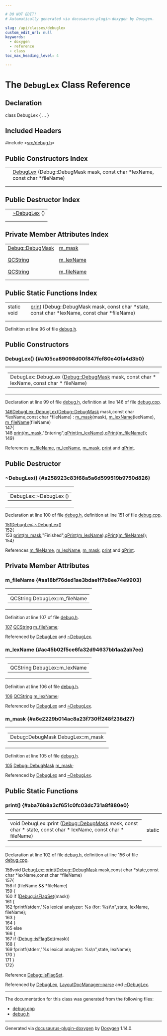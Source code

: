 ```yaml
---

# DO NOT EDIT!
# Automatically generated via docusaurus-plugin-doxygen by Doxygen.

slug: /api/classes/debuglex
custom_edit_url: null
keywords:
  - doxygen
  - reference
  - class
toc_max_heading_level: 4

---
```


<div class="doxyPage">

# The `DebugLex` Class Reference



## Declaration

<div class="doxyDeclaration">
class DebugLex { ... }
</div>

## Included Headers

<div class="doxyIncludesList">#include &lt;<a href="/web-doxygen/docs/api/files/src/debug-h">src/debug.h</a>&gt;
</div>

## Public Constructors Index

<table class="doxyMembersIndex">

<tr class="doxyMemberIndexItem">
<td class="doxyMemberIndexItemType" align="left" valign="top"></td>
<td class="doxyMemberIndexItemName" align="left" valign="top"><a href="#a105ca89098d00f847fef80e40fa4d3b0">DebugLex</a> (Debug::DebugMask mask, const char *lexName, const char *fileName)</td>
</tr>
<tr class="doxyMemberIndexDescription">
<td class="doxyMemberIndexDescriptionLeft"></td>
<td class="doxyMemberIndexDescriptionRight">
</td>
</tr>
<tr class="doxyMemberIndexSeparator">
<td class="doxyMemberIndexSeparator" colspan="2"></td>
</tr>

</table>

## Public Destructor Index

<table class="doxyMembersIndex">

<tr class="doxyMemberIndexItem">
<td class="doxyMemberIndexItemType" align="left" valign="top"></td>
<td class="doxyMemberIndexItemName" align="left" valign="top"><a href="#a258923c83f68a5a6d599519b9750d826">~DebugLex</a> ()</td>
</tr>
<tr class="doxyMemberIndexDescription">
<td class="doxyMemberIndexDescriptionLeft"></td>
<td class="doxyMemberIndexDescriptionRight">
</td>
</tr>
<tr class="doxyMemberIndexSeparator">
<td class="doxyMemberIndexSeparator" colspan="2"></td>
</tr>

</table>

## Private Member Attributes Index

<table class="doxyMembersIndex">

<tr class="doxyMemberIndexItem">
<td class="doxyMemberIndexItemType" align="left" valign="top"><a href="/web-doxygen/docs/api/classes/debug/#a1c3f4696cf44a23f41e034323c426f7d">Debug::DebugMask</a></td>
<td class="doxyMemberIndexItemName" align="left" valign="top"><a href="#a6e2229b014ac8a23f730ff248f238d27">m_mask</a></td>
</tr>
<tr class="doxyMemberIndexDescription">
<td class="doxyMemberIndexDescriptionLeft"></td>
<td class="doxyMemberIndexDescriptionRight">
</td>
</tr>
<tr class="doxyMemberIndexSeparator">
<td class="doxyMemberIndexSeparator" colspan="2"></td>
</tr>

<tr class="doxyMemberIndexItem">
<td class="doxyMemberIndexItemType" align="left" valign="top"><a href="/web-doxygen/docs/api/classes/qcstring">QCString</a></td>
<td class="doxyMemberIndexItemName" align="left" valign="top"><a href="#ac45b02f5ce6fa32d94637bb1aa2ab7ee">m_lexName</a></td>
</tr>
<tr class="doxyMemberIndexDescription">
<td class="doxyMemberIndexDescriptionLeft"></td>
<td class="doxyMemberIndexDescriptionRight">
</td>
</tr>
<tr class="doxyMemberIndexSeparator">
<td class="doxyMemberIndexSeparator" colspan="2"></td>
</tr>

<tr class="doxyMemberIndexItem">
<td class="doxyMemberIndexItemType" align="left" valign="top"><a href="/web-doxygen/docs/api/classes/qcstring">QCString</a></td>
<td class="doxyMemberIndexItemName" align="left" valign="top"><a href="#aa18bf76ded1ae3bdae1f7b8ee74e9903">m_fileName</a></td>
</tr>
<tr class="doxyMemberIndexDescription">
<td class="doxyMemberIndexDescriptionLeft"></td>
<td class="doxyMemberIndexDescriptionRight">
</td>
</tr>
<tr class="doxyMemberIndexSeparator">
<td class="doxyMemberIndexSeparator" colspan="2"></td>
</tr>

</table>

## Public Static Functions Index

<table class="doxyMembersIndex">

<tr class="doxyMemberIndexItem">
<td class="doxyMemberIndexItemType" align="left" valign="top">static void</td>
<td class="doxyMemberIndexItemName" align="left" valign="top"><a href="#aba76b8a3cf651c0fc03dc731a8f880e0">print</a> (Debug::DebugMask mask, const char *state, const char *lexName, const char *fileName)</td>
</tr>
<tr class="doxyMemberIndexDescription">
<td class="doxyMemberIndexDescriptionLeft"></td>
<td class="doxyMemberIndexDescriptionRight">
</td>
</tr>
<tr class="doxyMemberIndexSeparator">
<td class="doxyMemberIndexSeparator" colspan="2"></td>
</tr>

</table>


Definition at line 96 of file <a href="/web-doxygen/docs/api/files/src/debug-h">debug.h</a>.

<div class="doxySectionDef">

## Public Constructors

### DebugLex() {#a105ca89098d00f847fef80e40fa4d3b0}

<div class="doxyMemberItem">
<div class="doxyMemberProto">
<table class="doxyMemberLabels">
<tr class="doxyMemberLabels">
<td class="doxyMemberLabelsLeft">
<table class="doxyMemberName">
<tr>
<td class="doxyMemberName">DebugLex::DebugLex (<a href="/web-doxygen/docs/api/classes/debug/#a1c3f4696cf44a23f41e034323c426f7d">Debug::DebugMask</a> mask, const char * lexName, const char * fileName)</td>
</tr>
</table>
</td>
</tr>
</table>
</div>
<div class="doxyMemberDoc">



Declaration at line 99 of file <a href="/web-doxygen/docs/api/files/src/debug-h">debug.h</a>, definition at line 146 of file <a href="/web-doxygen/docs/api/files/src/debug-cpp">debug.cpp</a>.

<div class="doxyProgramListing">

<div class="doxyCodeLine"><span class="doxyLineNumber"><a href="#a105ca89098d00f847fef80e40fa4d3b0">146</a></span><span class="doxyLineContent"><span class="doxyHighlight"><a href="#a105ca89098d00f847fef80e40fa4d3b0">DebugLex::DebugLex</a>(<a href="/web-doxygen/docs/api/classes/debug/#a1c3f4696cf44a23f41e034323c426f7d">Debug::DebugMask</a> mask,</span><span class="doxyHighlightKeyword">const</span><span class="doxyHighlight"> </span><span class="doxyHighlightKeywordType">char</span><span class="doxyHighlight"> *lexName,</span><span class="doxyHighlightKeyword">const</span><span class="doxyHighlight"> </span><span class="doxyHighlightKeywordType">char</span><span class="doxyHighlight"> *fileName) : <a href="#a6e2229b014ac8a23f730ff248f238d27">m_mask</a>(mask), <a href="#ac45b02f5ce6fa32d94637bb1aa2ab7ee">m_lexName</a>(lexName), <a href="#aa18bf76ded1ae3bdae1f7b8ee74e9903">m_fileName</a>(fileName)</span></span></div>
<div class="doxyCodeLine"><span class="doxyLineNumber">147</span><span class="doxyLineContent"><span class="doxyHighlight">{</span></span></div>
<div class="doxyCodeLine"><span class="doxyLineNumber">148</span><span class="doxyLineContent"><span class="doxyHighlight">  <a href="#aba76b8a3cf651c0fc03dc731a8f880e0">print</a>(<a href="#a6e2229b014ac8a23f730ff248f238d27">m_mask</a>,</span><span class="doxyHighlightStringLiteral">"Entering"</span><span class="doxyHighlight">,<a href="/web-doxygen/docs/api/files/src/qcstring-h/#a9851ebb5ae2f65b4d2b1d08421edbfd2">qPrint</a>(<a href="#ac45b02f5ce6fa32d94637bb1aa2ab7ee">m_lexName</a>),<a href="/web-doxygen/docs/api/files/src/qcstring-h/#a9851ebb5ae2f65b4d2b1d08421edbfd2">qPrint</a>(<a href="#aa18bf76ded1ae3bdae1f7b8ee74e9903">m_fileName</a>));</span></span></div>
<div class="doxyCodeLine"><span class="doxyLineNumber">149</span><span class="doxyLineContent"><span class="doxyHighlight">}</span></span></div>

</div>


References <a href="#aa18bf76ded1ae3bdae1f7b8ee74e9903">m\_fileName</a>, <a href="#ac45b02f5ce6fa32d94637bb1aa2ab7ee">m\_lexName</a>, <a href="#a6e2229b014ac8a23f730ff248f238d27">m\_mask</a>, <a href="#aba76b8a3cf651c0fc03dc731a8f880e0">print</a> and <a href="/web-doxygen/docs/api/files/src/qcstring-h/#a9851ebb5ae2f65b4d2b1d08421edbfd2">qPrint</a>.
</div>
</div>

</div>

<div class="doxySectionDef">

## Public Destructor

### \~DebugLex() {#a258923c83f68a5a6d599519b9750d826}

<div class="doxyMemberItem">
<div class="doxyMemberProto">
<table class="doxyMemberLabels">
<tr class="doxyMemberLabels">
<td class="doxyMemberLabelsLeft">
<table class="doxyMemberName">
<tr>
<td class="doxyMemberName">DebugLex::~DebugLex ()</td>
</tr>
</table>
</td>
</tr>
</table>
</div>
<div class="doxyMemberDoc">



Declaration at line 100 of file <a href="/web-doxygen/docs/api/files/src/debug-h">debug.h</a>, definition at line 151 of file <a href="/web-doxygen/docs/api/files/src/debug-cpp">debug.cpp</a>.

<div class="doxyProgramListing">

<div class="doxyCodeLine"><span class="doxyLineNumber"><a href="#a258923c83f68a5a6d599519b9750d826">151</a></span><span class="doxyLineContent"><span class="doxyHighlight"><a href="#a258923c83f68a5a6d599519b9750d826">DebugLex::~DebugLex</a>()</span></span></div>
<div class="doxyCodeLine"><span class="doxyLineNumber">152</span><span class="doxyLineContent"><span class="doxyHighlight">{</span></span></div>
<div class="doxyCodeLine"><span class="doxyLineNumber">153</span><span class="doxyLineContent"><span class="doxyHighlight">  <a href="#aba76b8a3cf651c0fc03dc731a8f880e0">print</a>(<a href="#a6e2229b014ac8a23f730ff248f238d27">m_mask</a>,</span><span class="doxyHighlightStringLiteral">"Finished"</span><span class="doxyHighlight">,<a href="/web-doxygen/docs/api/files/src/qcstring-h/#a9851ebb5ae2f65b4d2b1d08421edbfd2">qPrint</a>(<a href="#ac45b02f5ce6fa32d94637bb1aa2ab7ee">m_lexName</a>),<a href="/web-doxygen/docs/api/files/src/qcstring-h/#a9851ebb5ae2f65b4d2b1d08421edbfd2">qPrint</a>(<a href="#aa18bf76ded1ae3bdae1f7b8ee74e9903">m_fileName</a>));</span></span></div>
<div class="doxyCodeLine"><span class="doxyLineNumber">154</span><span class="doxyLineContent"><span class="doxyHighlight">}</span></span></div>

</div>


References <a href="#aa18bf76ded1ae3bdae1f7b8ee74e9903">m\_fileName</a>, <a href="#ac45b02f5ce6fa32d94637bb1aa2ab7ee">m\_lexName</a>, <a href="#a6e2229b014ac8a23f730ff248f238d27">m\_mask</a>, <a href="#aba76b8a3cf651c0fc03dc731a8f880e0">print</a> and <a href="/web-doxygen/docs/api/files/src/qcstring-h/#a9851ebb5ae2f65b4d2b1d08421edbfd2">qPrint</a>.
</div>
</div>

</div>

<div class="doxySectionDef">

## Private Member Attributes

### m\_fileName {#aa18bf76ded1ae3bdae1f7b8ee74e9903}

<div class="doxyMemberItem">
<div class="doxyMemberProto">
<table class="doxyMemberLabels">
<tr class="doxyMemberLabels">
<td class="doxyMemberLabelsLeft">
<table class="doxyMemberName">
<tr>
<td class="doxyMemberName">QCString DebugLex::m_fileName</td>
</tr>
</table>
</td>
</tr>
</table>
</div>
<div class="doxyMemberDoc">



Definition at line 107 of file <a href="/web-doxygen/docs/api/files/src/debug-h">debug.h</a>.

<div class="doxyProgramListing">

<div class="doxyCodeLine"><span class="doxyLineNumber"><a href="#aa18bf76ded1ae3bdae1f7b8ee74e9903">107</a></span><span class="doxyLineContent"><span class="doxyHighlight">    <a href="/web-doxygen/docs/api/classes/qcstring">QCString</a> <a href="#aa18bf76ded1ae3bdae1f7b8ee74e9903">m_fileName</a>;</span></span></div>

</div>


Referenced by <a href="#a105ca89098d00f847fef80e40fa4d3b0">DebugLex</a> and <a href="#a258923c83f68a5a6d599519b9750d826">\~DebugLex</a>.
</div>
</div>

### m\_lexName {#ac45b02f5ce6fa32d94637bb1aa2ab7ee}

<div class="doxyMemberItem">
<div class="doxyMemberProto">
<table class="doxyMemberLabels">
<tr class="doxyMemberLabels">
<td class="doxyMemberLabelsLeft">
<table class="doxyMemberName">
<tr>
<td class="doxyMemberName">QCString DebugLex::m_lexName</td>
</tr>
</table>
</td>
</tr>
</table>
</div>
<div class="doxyMemberDoc">



Definition at line 106 of file <a href="/web-doxygen/docs/api/files/src/debug-h">debug.h</a>.

<div class="doxyProgramListing">

<div class="doxyCodeLine"><span class="doxyLineNumber"><a href="#ac45b02f5ce6fa32d94637bb1aa2ab7ee">106</a></span><span class="doxyLineContent"><span class="doxyHighlight">    <a href="/web-doxygen/docs/api/classes/qcstring">QCString</a> <a href="#ac45b02f5ce6fa32d94637bb1aa2ab7ee">m_lexName</a>;</span></span></div>

</div>


Referenced by <a href="#a105ca89098d00f847fef80e40fa4d3b0">DebugLex</a> and <a href="#a258923c83f68a5a6d599519b9750d826">\~DebugLex</a>.
</div>
</div>

### m\_mask {#a6e2229b014ac8a23f730ff248f238d27}

<div class="doxyMemberItem">
<div class="doxyMemberProto">
<table class="doxyMemberLabels">
<tr class="doxyMemberLabels">
<td class="doxyMemberLabelsLeft">
<table class="doxyMemberName">
<tr>
<td class="doxyMemberName">Debug::DebugMask DebugLex::m_mask</td>
</tr>
</table>
</td>
</tr>
</table>
</div>
<div class="doxyMemberDoc">



Definition at line 105 of file <a href="/web-doxygen/docs/api/files/src/debug-h">debug.h</a>.

<div class="doxyProgramListing">

<div class="doxyCodeLine"><span class="doxyLineNumber"><a href="#a6e2229b014ac8a23f730ff248f238d27">105</a></span><span class="doxyLineContent"><span class="doxyHighlight">    <a href="/web-doxygen/docs/api/classes/debug/#a1c3f4696cf44a23f41e034323c426f7d">Debug::DebugMask</a> <a href="#a6e2229b014ac8a23f730ff248f238d27">m_mask</a>;</span></span></div>

</div>


Referenced by <a href="#a105ca89098d00f847fef80e40fa4d3b0">DebugLex</a> and <a href="#a258923c83f68a5a6d599519b9750d826">\~DebugLex</a>.
</div>
</div>

</div>

<div class="doxySectionDef">

## Public Static Functions

### print() {#aba76b8a3cf651c0fc03dc731a8f880e0}

<div class="doxyMemberItem">
<div class="doxyMemberProto">
<table class="doxyMemberLabels">
<tr class="doxyMemberLabels">
<td class="doxyMemberLabelsLeft">
<table class="doxyMemberName">
<tr>
<td class="doxyMemberName">void DebugLex::print (<a href="/web-doxygen/docs/api/classes/debug/#a1c3f4696cf44a23f41e034323c426f7d">Debug::DebugMask</a> mask, const char * state, const char * lexName, const char * fileName)</td>
</tr>
</table>
</td>
<td class="doxyMemberLabelsRight">
<span class="doxyMemberLabels">
<span class="doxyMemberLabel static">static</span>
</span>
</td>
</tr>
</table>
</div>
<div class="doxyMemberDoc">



Declaration at line 102 of file <a href="/web-doxygen/docs/api/files/src/debug-h">debug.h</a>, definition at line 156 of file <a href="/web-doxygen/docs/api/files/src/debug-cpp">debug.cpp</a>.

<div class="doxyProgramListing">

<div class="doxyCodeLine"><span class="doxyLineNumber"><a href="#aba76b8a3cf651c0fc03dc731a8f880e0">156</a></span><span class="doxyLineContent"><span class="doxyHighlightKeywordType">void</span><span class="doxyHighlight"> <a href="#aba76b8a3cf651c0fc03dc731a8f880e0">DebugLex::print</a>(<a href="/web-doxygen/docs/api/classes/debug/#a1c3f4696cf44a23f41e034323c426f7d">Debug::DebugMask</a> mask,</span><span class="doxyHighlightKeyword">const</span><span class="doxyHighlight"> </span><span class="doxyHighlightKeywordType">char</span><span class="doxyHighlight"> *state,</span><span class="doxyHighlightKeyword">const</span><span class="doxyHighlight"> </span><span class="doxyHighlightKeywordType">char</span><span class="doxyHighlight"> *lexName,</span><span class="doxyHighlightKeyword">const</span><span class="doxyHighlight"> </span><span class="doxyHighlightKeywordType">char</span><span class="doxyHighlight"> *fileName)</span></span></div>
<div class="doxyCodeLine"><span class="doxyLineNumber">157</span><span class="doxyLineContent"><span class="doxyHighlight">{</span></span></div>
<div class="doxyCodeLine"><span class="doxyLineNumber">158</span><span class="doxyLineContent"><span class="doxyHighlight">  </span><span class="doxyHighlightKeywordFlow">if</span><span class="doxyHighlight"> (fileName &amp;&amp; *fileName)</span></span></div>
<div class="doxyCodeLine"><span class="doxyLineNumber">159</span><span class="doxyLineContent"><span class="doxyHighlight">  {</span></span></div>
<div class="doxyCodeLine"><span class="doxyLineNumber">160</span><span class="doxyLineContent"><span class="doxyHighlight">    </span><span class="doxyHighlightKeywordFlow">if</span><span class="doxyHighlight"> (<a href="/web-doxygen/docs/api/classes/debug/#a96e9401783e852c91f341b3f98198061">Debug::isFlagSet</a>(mask))</span></span></div>
<div class="doxyCodeLine"><span class="doxyLineNumber">161</span><span class="doxyLineContent"><span class="doxyHighlight">    {</span></span></div>
<div class="doxyCodeLine"><span class="doxyLineNumber">162</span><span class="doxyLineContent"><span class="doxyHighlight">      fprintf(stderr,</span><span class="doxyHighlightStringLiteral">"%s lexical analyzer: %s (for: %s)\n"</span><span class="doxyHighlight">,state, lexName, fileName);</span></span></div>
<div class="doxyCodeLine"><span class="doxyLineNumber">163</span><span class="doxyLineContent"><span class="doxyHighlight">    }</span></span></div>
<div class="doxyCodeLine"><span class="doxyLineNumber">164</span><span class="doxyLineContent"><span class="doxyHighlight">  }</span></span></div>
<div class="doxyCodeLine"><span class="doxyLineNumber">165</span><span class="doxyLineContent"><span class="doxyHighlight">  </span><span class="doxyHighlightKeywordFlow">else</span></span></div>
<div class="doxyCodeLine"><span class="doxyLineNumber">166</span><span class="doxyLineContent"><span class="doxyHighlight">  {</span></span></div>
<div class="doxyCodeLine"><span class="doxyLineNumber">167</span><span class="doxyLineContent"><span class="doxyHighlight">    </span><span class="doxyHighlightKeywordFlow">if</span><span class="doxyHighlight"> (<a href="/web-doxygen/docs/api/classes/debug/#a96e9401783e852c91f341b3f98198061">Debug::isFlagSet</a>(mask))</span></span></div>
<div class="doxyCodeLine"><span class="doxyLineNumber">168</span><span class="doxyLineContent"><span class="doxyHighlight">    {</span></span></div>
<div class="doxyCodeLine"><span class="doxyLineNumber">169</span><span class="doxyLineContent"><span class="doxyHighlight">      fprintf(stderr,</span><span class="doxyHighlightStringLiteral">"%s lexical analyzer: %s\n"</span><span class="doxyHighlight">,state, lexName);</span></span></div>
<div class="doxyCodeLine"><span class="doxyLineNumber">170</span><span class="doxyLineContent"><span class="doxyHighlight">    }</span></span></div>
<div class="doxyCodeLine"><span class="doxyLineNumber">171</span><span class="doxyLineContent"><span class="doxyHighlight">  }</span></span></div>
<div class="doxyCodeLine"><span class="doxyLineNumber">172</span><span class="doxyLineContent"><span class="doxyHighlight">}</span></span></div>

</div>


Reference <a href="/web-doxygen/docs/api/classes/debug/#a96e9401783e852c91f341b3f98198061">Debug::isFlagSet</a>.

Referenced by <a href="#a105ca89098d00f847fef80e40fa4d3b0">DebugLex</a>, <a href="/web-doxygen/docs/api/classes/layoutdocmanager/#aa40638bbc3b82e1b24a760b6e5dff877">LayoutDocManager::parse</a> and <a href="#a258923c83f68a5a6d599519b9750d826">\~DebugLex</a>.
</div>
</div>

</div>

<hr/>

The documentation for this class was generated from the following files:

<ul>
<li><a href="/web-doxygen/docs/api/files/src/debug-cpp">debug.cpp</a></li>
<li><a href="/web-doxygen/docs/api/files/src/debug-h">debug.h</a></li>
</ul>

<hr/>

<p class="doxyGeneratedBy">Generated via <a href="https://github.com/xpack/docusaurus-plugin-doxygen">docusaurus-plugin-doxygen</a> by <a href="https://www.doxygen.nl">Doxygen</a> 1.14.0.</p>

</div>
